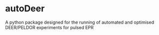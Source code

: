 # autoDeer
A python package designed for the running of automated and optimised DEER/PELDOR experiments for pulsed EPR
